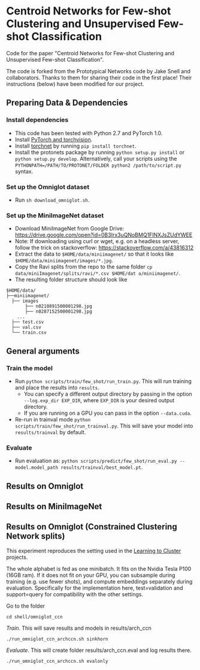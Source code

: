 # Centroid Networks for Few-shot Clustering and Unsupervised Few-shot Classification

Code for the paper "Centroid Networks for Few-shot Clustering and Unsupervised Few-shot Classification".

The code is forked from the Prototypical Networks code by Jake Snell and collaborators. Thanks to them for sharing their code in the first place! Their instructions (below) have been modified for our project.

## Preparing Data & Dependencies

### Install dependencies

* This code has been tested with Python 2.7 and PyTorch 1.0.
* Install [PyTorch and torchvision](http://pytorch.org/).
* Install [torchnet](https://github.com/pytorch/tnt) by running `pip install torchnet`.
* Install the protonets package by running `python setup.py install` or `python setup.py develop`. Alternatively, call your scripts using the `PYTHONPATH=/PATH/TO/PROTONET/FOLDER python2 /path/to/script.py` syntax.

### Set up the Omniglot dataset

* Run `sh download_omniglot.sh`.

### Set up the MiniImageNet dataset

* Download MiniImageNet from Google Drive: https://drive.google.com/open?id=0B3Irx3uQNoBMQ1FlNXJsZUdYWEE
* Note: If downloading using curl or wget, e.g. on a headless server, follow the trick on stackoverflow: https://stackoverflow.com/a/43816312
* Extract the data to `$HOME/data/miniimagenet/` so that it looks like `$HOME/data/miniimagenet/images/*.jpg`.
* Copy the Ravi splits from the repo to the same folder `cp data/miniImagenet/splits/ravi/*.csv $HOME/dat
a/miniimagenet/`.
* The resulting folder structure should look like
```
$HOME/data/
├──miniimagenet/
  ├── images
	   ├── n0210891500001298.jpg  
	   ├── n0287152500001298.jpg 
	...
  ├── test.csv
  ├── val.csv
  └── train.csv
```

## General arguments

### Train the model

* Run `python scripts/train/few_shot/run_train.py`. This will run training and place the results into `results`.
  * You can specify a different output directory by passing in the option `--log.exp_dir EXP_DIR`, where `EXP_DIR` is your desired output directory.
  * If you are running on a GPU you can pass in the option `--data.cuda`.
* Re-run in trainval mode `python scripts/train/few_shot/run_trainval.py`. This will save your model into `results/trainval` by default.

### Evaluate

* Run evaluation as: `python scripts/predict/few_shot/run_eval.py --model.model_path results/trainval/best_model.pt`.

## Results on Omniglot

## Results on MiniImageNet

## Results on Omniglot (Constrained Clustering Network splits)

This experiment reproduces the setting used in the [Learning to Cluster](https://github.com/GT-RIPL/L2C) projects.

The whole alphabet is fed as one minibatch. It fits on the Nvidia Tesla P100 (16GB ram). If it does not fit on your GPU, you can subsample during training (e.g. use fewer shots), and compute embeddings separately during evaluation.
Specifically for the implementation here, test=validation and support=query for compatibility with the other settings.

Go to the folder
```
cd shell/omniglot_ccn
```

*Train*. This will save results and models in results/arch_ccn
```
./run_omniglot_ccn_archccn.sh sinkhorn
```

*Evaluate*. This will create folder results/arch_ccn.eval and log results there.
```
./run_omniglot_ccn_archccn.sh evalonly
```
